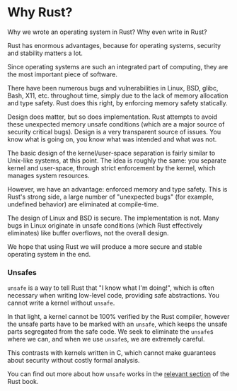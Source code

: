 # Why Rust?

Why we wrote an operating system in Rust? Why even write in Rust?

Rust has enormous advantages, because for operating systems, security and stability matters a lot.

Since operating systems are such an integrated part of computing, they are the most important piece of software.

There have been numerous bugs and vulnerabilities in Linux, BSD, glibc, Bash, X11, etc. throughout time, simply due to the lack of memory allocation and type safety. Rust does this right, by enforcing memory safety statically.

Design does matter, but so does implementation. Rust attempts to avoid these unexpected memory unsafe conditions (which are a major source of security critical bugs). Design is a very transparent source of issues. You know what is going on, you know what was intended and what was not.

The basic design of the kernel/user-space separation is fairly similar to Unix-like systems, at this point. The idea is roughly the same: you separate kernel and user-space, through strict enforcement by the kernel, which manages system resources.

However, we have an advantage: enforced memory and type safety. This is Rust's strong side, a large number of "unexpected bugs" (for example, undefined behavior) are eliminated at compile-time.

The design of Linux and BSD is secure. The implementation is not. Many bugs in Linux originate in unsafe conditions (which Rust effectively eliminates) like buffer overflows, not the overall design.

We hope that using Rust we will produce a more secure and stable operating system in the end.

### Unsafes

`unsafe` is a way to tell Rust that "I know what I'm doing!", which is often necessary when writing low-level code, providing safe abstractions. You cannot write a kernel without `unsafe`.

In that light, a kernel cannot be 100% verified by the Rust compiler, however the unsafe parts have to be marked with an `unsafe`, which keeps the unsafe parts segregated from the safe code. We seek to eliminate the `unsafe`s where we can, and when we use `unsafe`s, we are extremely careful.

This contrasts with kernels written in C, which cannot make guarantees about security without costly formal analysis.

You can find out more about how `unsafe` works in the [relevant section](https://doc.rust-lang.org/book/ch19-01-unsafe-rust.html) of the Rust book.

